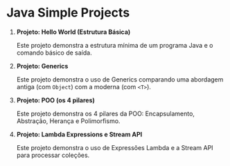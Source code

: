 # Java Simple Projects

1. **Projeto: Hello World (Estrutura Básica)**

   Este projeto demonstra a estrutura mínima de um programa Java e o comando básico de saída.

2. **Projeto: Generics**

   Este projeto demonstra o uso de Generics comparando uma abordagem antiga (com `Object`) com a moderna (com `<T>`).

3. **Projeto: POO (os 4 pilares)**

   Este projeto demonstra os 4 pilares da POO: Encapsulamento, Abstração, Herança e Polimorfismo.

4. **Projeto: Lambda Expressions e Stream API**

   Este projeto demonstra o uso de Expressões Lambda e a Stream API para processar coleções.